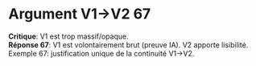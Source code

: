 # Argument V1→V2 67
**Critique**: V1 est trop massif/opaque.  
**Réponse 67**: V1 est volontairement brut (preuve IA). V2 apporte lisibilité.  
Exemple 67: justification unique de la continuité V1→V2.
